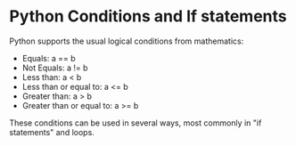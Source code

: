 # Python Conditions and If statements

Python supports the usual logical conditions from mathematics:

* Equals: a == b
* Not Equals: a != b
* Less than: a \< b
* Less than or equal to: a \<= b
* Greater than: a \> b
* Greater than or equal to: a \>= b

These conditions can be used in several ways, most commonly in "if statements" and loops.